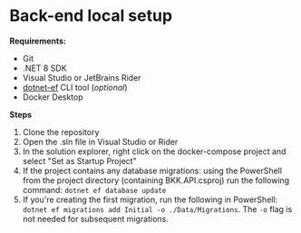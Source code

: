 # Back-end local setup

**Requirements:**
- Git 
- .NET 8 SDK
- Visual Studio or JetBrains Rider
- [dotnet-ef](https://learn.microsoft.com/en-us/ef/core/cli/dotnet) CLI tool (*optional*)
- Docker Desktop

**Steps**
1. Clone the repository
2. Open the .sln file in Visual Studio or Rider
3. In the solution explorer, right click on the docker-compose project and select "Set as Startup Project"
4. If the project contains any database migrations: using the PowerShell from the project directory (containing BKK.API.csproj) run the following command: `dotnet ef database update`
5. If you're creating the first migration, run the following in PowerShell: `dotnet ef migrations add Initial -o ./Data/Migrations`. The `-o` flag is not needed for subsequent migrations.